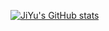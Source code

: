 [![JiYu's GitHub stats](https://github-readme-stats.vercel.app/api?username=JiYu131)](https://github.com/anuraghazra/github-readme-stats)
